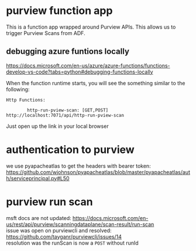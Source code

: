 # purview function app
This is a function app wrapped around Purview APIs. This allows us to trigger Purview Scans from ADF.
## debugging azure funtions locally
https://docs.microsoft.com/en-us/azure/azure-functions/functions-develop-vs-code?tabs=python#debugging-functions-locally

When the function runtime starts, you will see the something similar to the following:
```
Http Functions:

        http-run-pview-scan: [GET,POST] http://localhost:7071/api/http-run-pview-scan
```
Just open up the link in your local browser

# authentication to purview
we use pyapacheatlas to get the headers with bearer token: https://github.com/wjohnson/pyapacheatlas/blob/master/pyapacheatlas/auth/serviceprincipal.py#L50

# purview run scan
msft docs are not updated: https://docs.microsoft.com/en-us/rest/api/purview/scanningdataplane/scan-result/run-scan  
issue was open on purviewcli and resolved: https://github.com/tayganr/purviewcli/issues/14  
resolution was the runScan is now a `POST` without runId
